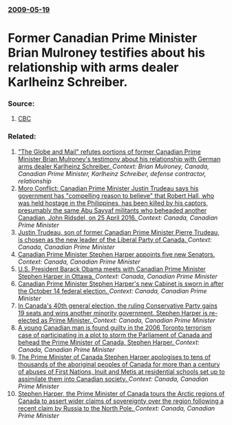 ### [2009-05-19](/news/2009/05/19/index.md)

#  Former Canadian Prime Minister Brian Mulroney testifies about his relationship with arms dealer Karlheinz Schreiber. 




### Source:

1. [CBC](http://www.cbc.ca/canada/story/2009/05/19/mulroney-inquiry.html)

### Related:

1. [ "The Globe and Mail" refutes portions of former Canadian Prime Minister Brian Mulroney's testimony about his relationship with German arms dealer Karlheinz Schreiber. ](/news/2009/05/20/the-globe-and-mail-refutes-portions-of-former-canadian-prime-minister-brian-mulroney-s-testimony-about-his-relationship-with-german-arms.md) _Context: Brian Mulroney, Canada, Canadian Prime Minister, Karlheinz Schreiber, defense contractor, relationship_
2. [Moro Conflict: Canadian Prime Minister Justin Trudeau says his government has "compelling reason to believe" that Robert Hall, who was held hostage in the Philippines, has been killed by his captors, presumably the same Abu Sayyaf militants who beheaded another Canadian, John Ridsdel, on 25 April 2016. ](/news/2016/06/13/moro-conflict-canadian-prime-minister-justin-trudeau-says-his-government-has-compelling-reason-to-believe-that-robert-hall-who-was-held.md) _Context: Canada, Canadian Prime Minister_
3. [Justin Trudeau, son of former Canadian Prime Minister Pierre Trudeau, is chosen as the new leader of the Liberal Party of Canada. ](/news/2013/04/14/justin-trudeau-son-of-former-canadian-prime-minister-pierre-trudeau-is-chosen-as-the-new-leader-of-the-liberal-party-of-canada.md) _Context: Canada, Canadian Prime Minister_
4. [Canadian Prime Minister Stephen Harper appoints five new Senators. ](/news/2010/01/29/canadian-prime-minister-stephen-harper-appoints-five-new-senators.md) _Context: Canada, Canadian Prime Minister_
5. [ U.S. President Barack Obama meets with Canadian Prime Minister Stephen Harper in Ottawa. ](/news/2009/02/19/u-s-president-barack-obama-meets-with-canadian-prime-minister-stephen-harper-in-ottawa.md) _Context: Canada, Canadian Prime Minister_
6. [ Canadian Prime Minister Stephen Harper's new Cabinet is sworn in after the October 14 federal election. ](/news/2008/10/30/canadian-prime-minister-stephen-harper-s-new-cabinet-is-sworn-in-after-the-october-14-federal-election.md) _Context: Canada, Canadian Prime Minister_
7. [ In Canada's 40th general election, the ruling Conservative Party gains 19 seats and wins another minority government. Stephen Harper is re-elected as Prime Minister. ](/news/2008/10/14/in-canada-s-40th-general-election-the-ruling-conservative-party-gains-19-seats-and-wins-another-minority-government-stephen-harper-is-re.md) _Context: Canada, Canadian Prime Minister_
8. [ A young Canadian man is found guilty in the 2006 Toronto terrorism case of participating in a plot to storm the Parliament of Canada and behead the Prime Minister of Canada, Stephen Harper. ](/news/2008/09/25/a-young-canadian-man-is-found-guilty-in-the-2006-toronto-terrorism-case-of-participating-in-a-plot-to-storm-the-parliament-of-canada-and-be.md) _Context: Canada, Canadian Prime Minister_
9. [ The Prime Minister of Canada Stephen Harper apologises to tens of thousands of the aboriginal peoples of Canada for more than a century of abuses of First Nations, Inuit and Metis at residential schools set up to assimilate them into Canadian society. ](/news/2008/06/11/the-prime-minister-of-canada-stephen-harper-apologises-to-tens-of-thousands-of-the-aboriginal-peoples-of-canada-for-more-than-a-century-of.md) _Context: Canada, Canadian Prime Minister_
10. [ Stephen Harper, the Prime Minister of Canada tours the Arctic regions of Canada to assert wider claims of sovereignty over the region following a recent claim by Russia to the North Pole. ](/news/2007/08/9/stephen-harper-the-prime-minister-of-canada-tours-the-arctic-regions-of-canada-to-assert-wider-claims-of-sovereignty-over-the-region-follo.md) _Context: Canada, Canadian Prime Minister_
